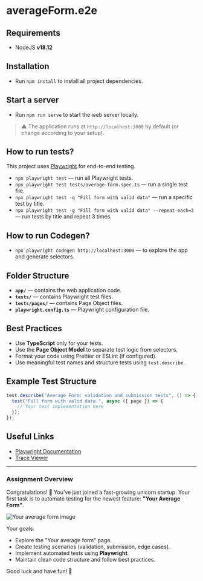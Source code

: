 # averageForm.e2e

## Requirements

- NodeJS **v18.12**

## Installation

- Run `npm install` to install all project dependencies.

## Start a server

- Run `npm run serve` to start the web server locally.

> ⚠️ The application runs at `http://localhost:3000` by default (or change according to your setup).

## How to run tests?

This project uses [Playwright](https://playwright.dev/) for end-to-end testing.

- `npx playwright test` — run all Playwright tests.
- `npx playwright test tests/average-form.spec.ts` — run a single test file.
- `npx playwright test -g "Fill form with valid data"` — run a specific test by title.
- `npx playwright test -g "Fill form with valid data" --repeat-each=3` — run tests by title and repeat 3 times.

## How to run Codegen?

- `npx playwright codegen http://localhost:3000` — to explore the app and generate selectors.

## Folder Structure

- **`app/`** — contains the web application code.
- **`tests/`** — contains Playwright test files.
- **`tests/pages/`** — contains Page Object files.
- **`playwright.config.ts`** — Playwright configuration file.

## Best Practices

- Use **TypeScript** only for your tests.
- Use the **Page Object Model** to separate test logic from selectors.
- Format your code using Prettier or ESLint (if configured).
- Use meaningful test names and structure tests using `test.describe`.

## Example Test Structure

```ts
test.describe("Average Form: validation and submission tests", () => {
  test("Fill form with valid data.", async ({ page }) => {
    // Your test implementation here
  });
});
```

## Useful Links

- [Playwright Documentation](https://playwright.dev/)
- [Trace Viewer](https://trace.playwright.dev/)

---

### Assignment Overview

Congratulations! 🎉
You’ve just joined a fast-growing unicorn startup. Your first task is to automate testing for the newest feature: **"Your Average Form"**.

![Your average form image](public/webpage.jpg)

Your goals:

- Explore the "Your average form" page.
- Create testing scenarios (validation, submission, edge cases).
- Implement automated tests using **Playwright**.
- Maintain clean code structure and follow best practices.

Good luck and have fun! 🚀
